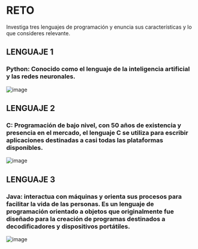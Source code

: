 # RETO
Investiga tres lenguajes de programación y enuncia sus características y lo que consideres relevante.

## LENGUAJE 1

### Python: Conocido como el lenguaje de la inteligencia artificial y las redes neuronales.

![image](https://user-images.githubusercontent.com/101414787/160973970-8a3e54d8-5e83-4a2e-93c0-8cbbb8ba177a.png)

## LENGUAJE 2

### C: Programación de bajo nivel, con 50 años de existencia y presencia en el mercado, el lenguaje C se utiliza para escribir aplicaciones destinadas a casi todas las plataformas disponibles.

![image](https://user-images.githubusercontent.com/101414787/160974090-d4357a79-9ed9-4aae-aa4f-1fa1385af5c4.png)        

## LENGUAJE 3

### Java: interactua con máquinas y orienta sus procesos para facilitar la vida de las personas. Es un lenguaje de programación orientado a objetos que originalmente fue diseñado para la creación de programas destinados a decodificadores y dispositivos portátiles. 

![image](https://user-images.githubusercontent.com/101414787/160974135-33e91541-382e-4a73-be65-5dc5fda0d0f1.png)

